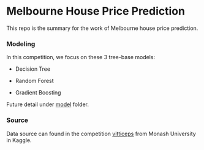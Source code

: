 
Melbourne House Price Prediction
================================

This repo is the summary for the work of Melbourne house price prediction.

### Modeling

In this competition, we focus on these 3 tree-base models:

-   Decision Tree

-   Random Forest

-   Gradient Boosting

Future detail under [model](https://github.com/Jiaying-Wu/Melbourne-House-Price-Prediction/tree/master/model) folder.

### Source

Data source can found in the competition [vitticeps](https://www.kaggle.com/c/vitticeps/data) from Monash University in Kaggle.
